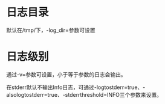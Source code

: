 # 日志目录

默认在/tmp/下，-log_dir=参数可设置

# 日志级别

通过-v=参数可设置，小于等于参数的日志会输出。

在stderr默认不输出Info日志，可通过-logtostderr=true、-alsologtostderr=true、-stderrthreshold=INFO三个参数来设置。